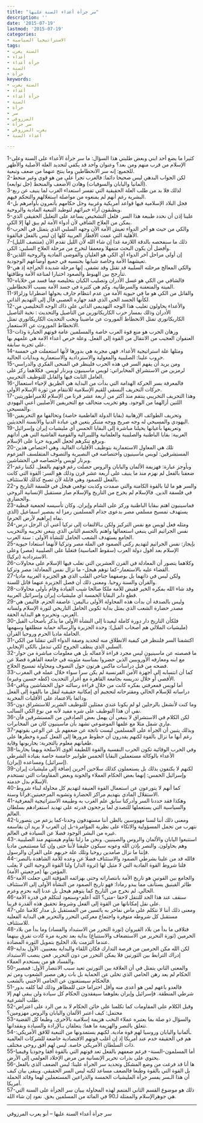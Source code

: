 ```yaml
---
title: "سر جرأة أعداء السنة عليها"
description: ''
date: '2015-07-19'
lastmod: '2015-07-19'
categories:
- الاستراتيجيا السياسية
tags:
- السنة يعرب
- أعداء
- جرأة أعداء
- السنة
- جرأة
keywords:
- السنة يعرب
- أعداء
- جرأة أعداء
- السنة
- جرأة
- سر
- المرزوقي
- سر جرأة
- يعرب المرزوقي
- أعداء السنة

---
```

1-كثيرا ما يضع أحد ابني وبعض طلبتي هذا السؤال: ما سر جرأة الأعداء على السنة وعلى الإسلام من قرب منهم ومن بعد؟ وعنوان واحد قد يكفي لتحديد العلة الأصلية والأظهر للجميع: إنه سر الانحطاطين وما ينتج عنهما من ضعف وتبعية.  
2-لكن الجواب البدهي ليس صحيحا دائما: فالغرب تجرأ على من هو قوي وغير منحط (ألمانيا واليابان والسوفيات) وهادن الأضعف والمنحط (جل توابعه).  
3-لذلك فلا بد من طلب العلة الحقيقية التي تفسر استعداء الغرب لما ينيف عن ربع البشرية رغم أنهم لم يمنعوه من مواصلة استغلالهم والتحكم فيهم.  
4-فجل البلاد الإسلامية فيها قواعد أمريكية وغربية وجل حكامهم يأتمرون بأوامرهم بل ويطبقون آراء خبرائهم لتوطيد التبعية المادية والروحية.  
5-علينا إذن أن نحدد طبيعة هذا السر. فلعل التشخيص يساعد على التعليل الحقيقي الذي يمكن من العلاج الشافي لأن أدواء الأمة لم يبق لها إلا الكي.  
6-والكي من حيث هو آخر الدواء تعيش الأمة الآن وجهه السلبي الذي يتمثل في الحرب الأهلية التي عمت الأقطار العربية كلها إن ليس بالفعل فبالقوة.  
7-ذلك ما سنفحصه بالدقة اللازمة غدا إن شاء الله لأن الليل تقدم الآن (منتصف الليل) وأفضل أن يكون البحث متمهلا ومعمقا لنخرج من مرحلة العلاج السلبي: الكي.  
8-إن أولى مراحل آخر الدواء أي الكي هو الغليان والفوضى المادية والروحية اللذين تعيشهما الأمة وخاصة شبابها بجنسيه في جميع أوضاعهم الوجودية.  
9-والكي المعالج مرحلته السلبية قد تقتل وقد تشفي. إنها مرحلة شديدة الحراجة إذ هي تتأرجح بين الهبوط والصعود اختبارا لمناعة الأمة وطاقتها.  
10-فالشافي من الكي هو غسل الأدران وتصليب الكيان بتخليصه مما فسد من خلاياه الميتة والمتعفنة والسرطانية. وكم هي كثيرة في جسد الأمة بسبب الانحطاطين.  
11-والقاتل من الكي هو ما في حيوية الأمة من عدم انتظام جارف يحولها اضطرابا وزلزالا لكأنها الجسد الحي الذي فقد جهازه العصبي فآل إلى التهديم الذاتي.  
12-والأعداء يحاولون تغليب هذا الوجه التهديمي الذاتي على ذاك الوجه التخليصي من الأدران وذلك بمسار حرب الكاريكاتورين من التأصيل والتحديث : نخبة التأصيل الكاريكاتوري تمثل الانحطاط الموروث عن ماضينا ونخب التحديث الكاريكاتوري تمثل الانحطاط الموروث عن الاستعمار.  
13-ورهان الحرب هو منع قوة العرب خاصة والمسلمين عامة قوتهم الجبارة وذات العنفوان العجيب من الانتقال من القوة إلى الفعل. وعلة حرص أعداء الامة هي علمهم بها على تجربة سابقة.  
14-ومثلها علة استراتيجية الأعداء. فهي مجربة هي بدورها لأنها استعملت في خمسة حروب علينا: الصليبية والمغولية والاستردادية والاستعمارية وبدايات الحالية.  
15-ومن يريد أن يفهم السر في هذه الحرب فلينظر في المنحى الفكري والدراسي لرمزين من الاستشراق المخابراتي: لويس ماسينيون وبرنار لويس. فكلاهما ركز على العامل الثابت فيها والقابل للتوظيف التخريبي.  
16-فالمعرفة بسر الحركة الهدامة التي بدأت من البداية هي الطريق لإحياء استعمال حركات التحريف النسقي للقيم الإسلامية للانتقام من ثورة الإسلام الأولى.  
17-وهذا التحريف التخريبي ينتقم منذ أكثر من أربعة عشر قرنا من الإسلام للامبراطوريتين اللتين أزالهما من الوجود. وهو تخريب متحالف مع التحريفين الأصليين أعني اليهودي والمسيحي.  
18-وتحريف الطوائف الإرهابية (بقايا الدولة الفاطمية خاصة) وتحالفها مع التحريفين اليهودي والمسيحي له وجه صريح ووجه متنكر يتعين في عبادة الدنيا والأنسنة الحديثين.  
19-وتعريفها بأعيانها يحيلنا مباشرة إلى البقايا الخمس أي مليشيات إيران وإسرائيل العربية: بقايا الباطنية والصليبية والعلمانية والليبرالية والقومية الفاشية التي هي أداتهم وبرقع تنكرهم لجعل العروبة حربا على الإسلام.  
20-تلك هي المعاول الاستعمارية بتوظيف الأقليات الغالية. وهي اختصاص هذين المستشرقين: لويس ماسينيون واختصاصه في النصيرية والتصوف المتفلسف المزعوم وبرنار لويس واختصاصه في الحشاشين.  
21-وبأوجز عبارة: فهزيمة الألمان واليابان والروس حصلت رغم قوتهم بالفعل. لكننا رغم ضعفنا بالفعل لم نهزم منذ ما ينيف على أربعة عشر قرن وذلك هو السر: القوة التي كانت بالفعل للصمود وهي قابلة لأن تصبح كذلك للاستئناف.  
22-والسر هو ما لنا بالقوة الكامنة والتي صمدت وكذبت توقعي هيجل في فلسفة التاريخ و في فلسفة الدين. فالإسلام لم يخرج من التاريخ والإسلام صار مستقبل الإنسانية الروحي والحضاري.  
23-فماسينيون اهتم ببقايا الباطنية وركز على الشام وإيران. وكان تأسيسه لجمعية قبطية يستهدف تمسيح مسلمي مصر بدعوى جذام المسلمين رمزا له بمصير اسماعيل (الذي نفاه إبراهيم لأرض الحرم).  
24-ومثله فعل لويس مع نفس التركيز ولكن بـالالتفات إلى تركيا أعني أن الرجل درس نفس الجراثيم التي ينبغي استعمالها واهتم بالجسم الثاني الذي ينبغي تخريبه والتخريب الجامع يستهدف الشعب الحامل للنشأة الأولى : سنة العرب.  
25-بإيجاز: نفس الجراثيم لتهديم ركني الصمود في الملة مصر وتركيا لأنهما استعادا حيوية الإسلام بعد أفول دولة العرب (سقوط العباسية) فتغلبا على الصليبية (مصر) وعلى الاستردادية (تركيا).  
26-وكلاهما يتصور أن المعادلة في القرن العشرين التي تغلب فيها الإسلام على محاولات القضاء عليه بالاستعمار-كما توهم هيجل- ما تزال نفس المعادلة: مصر وتركيا.  
27-ولكن ليس في ذاتهما بل بوصفهما جناحي القلب الذي هو الجزيرة العربية ماديا والقرآن والسنة روحيا. ومعنى ذلك أن فصل الجزيرة عنهما قاتل للسنة.  
28-وقد شاء الله بمكره الخير فقيض للأمة ملكا صالحا شبب القيادة وقام بأولى محاولات قطع دابر البقايا الخمسة أي مليشيات إيران وإسرائيل العربية.  
29-وليس بالصدفة أن بدأت هذه المحاولة الأولى بـاليمن: عاصفة الحزم. فاليمن هي مصدر حضارة الشعب الذي يمثل بداية تكوين الحامل التاريخي لثورة الإسلام ولسانه العربي. وتحريره هو البداية الحقة.  
30-فلكأن التاريخ دار دورة كاملة ليعيدنا إلى النشأة الأولى ما يذكر بأصحاب الفيل (مليشيات الملالي هم أصحاب الفيل): وحدة الجزيرة والرسالة حماية منطلقها وسهمها الحاملة ماديا الحرم وروحيا القرآن.  
31-اكتشفنا السر فلننظر في كيفية الانطلاق منه لتحديد وصفة الدواء التي تنقلنا من الكي السلبي الذي ينظف الجروح لكي تندمل بالكي الإيجابي.  
32-ما قصصته عن ماسينيون ليس مجرد قراءة لأعماله بل هي معلومات مباشرة من حوار مع ابنه ومعارفه الأوروبيين الذين حضروا بمناسبة مئويته في جامعة القاهرة فضلا عن فضحه من قبل دراسات ماكس هرتون حول التصوف ومحاولة تمسيح الحلاج.  
33-كما أن انتسابه إلى أجهزة الأمن الفرنسية لم يكن سرا سواء خلال عمله في المغرب الأقصى أو خلال تدريسه بجامعة القاهرة مع أغرار التحديث (كطه حسين وغيره).  
34-أما لويس فمعرفتي بفكره كانت من خلال قراءة رسالته حول الحشاشين وباقي دراساته للإسلام الحالي ومقترحاته لتحجيم أي إمكانية حقيقية لنقل ما بالقوة إلى الفعل ودائما بالاعتماد على الأقليات المخربة.  
35-وما كنت لأنشغل بالرجلين لو لم يكونا عندي ممثلين للتوظيف الشرير للاستشراق دون نفي أن هذا التوظيف على شره مفيد لأنه من نوع الكي السالب.  
36-لكن الكلام في الاستشراق لا ينبغي أن يهمل بعض الصادقين من المستشرقين فآن ماري شمل مثلا مع علمها الموضوعي تشهد بأن ماسينيون كان من المخابرات.  
37-وبذلك يتبين أن الجرأة على المسلمين ليست ناتجة عن ضعفهم بل عن الوعي بقوتهم رغم أنها ما تزال بالقوة لكنهم يقدرون أن حظوظ مرورها إلى الفعل كبيرة وخطرها على طغيانهم معلوم بالتجربة: يحاربونها وقاية.  
38-وفي الحرب الوقائية تكون الحرب النفسية والقوة اللطيفة أقوى الأسلحة وبهما يحاربنا الأعداء بالوكالة مستعملين البقايا الخمس طوابير خامسة خاصة بقيادة الشرطي (إسرائيل) ومساعده (إيران).  
39-لكنهم لا يكتفون بذلك بل يستعملون كذلك سلاحين آخرين إضافة إلى مليشيات إيران وإسرائيل الخمس: إنهما بعض الحكام العملاء والخونة وبعض المقاومات التي تستخدم الإسلام بدل خدمته.  
40-كما أنهم لا يتورعون عن استعمال القوة العنيفة لتهديم كل محاولة لبناء شروط الاستقلال المادي بتهديم مراكز الحضارة وتشويه المرجعيتين:قرآنا وسنة.  
41-وهكذا فقد حددنا السر وأدركنا سابق علم الغرب به وطبيعة الاستراتيجية المعرفية والسياسية التي يستعملها للتصدي لما يرجحون قدرته على تهديد استفرادهم بسلطان العالم.  
42-ومعنى ذلك أننا لسنا مهووسين بالظن أننا مستهدفون وحدنا-كما يزعم من يتصورنا نتهرب من تحمل المسؤولية والاتكاء على نظرية المؤامرة-بل إن الغرب لا يريد أن يقاسمه غيره من البشر الوجود فضلا عن السيادة في العالم.  
43-استتبعوا اليابان والألمان والروس والصينيين. ونحن ما زلنا نقاوم هيمنتهم منذ الصليبية. وهم يحاولون. والنصر بإذن الله وعونه سيكون حليفنا لأننا حتى وإن كنا مستتبعين ماديا فإننا ما نزال صامدين روحيا وتلك علة حربهم على القرآن والرسول.  
44-فالله قد من علينا بشرطي الصمود والاستئناف فضلا عن وعده للأمة الشاهدة بالنصر: فلنا شروط القوة المادية التي لا مثيل لها (ثروة الدار) ولنا القوة الروحية التي لا يغلب المؤمن بها (مرجعيتي الأمة).  
45-والجامع بين القوتين هو تاريخ الأمة بانتصاراته وحتى بهزائمه المؤقتة التي جعلت الأمة طائر الفينيق يستأنف مما يبدو رمادا: فهو تاريخ الصمود من النشأة الأولى إلى الاستئناف الحالي. لم نخرج من التاريخ كما يتوهم هيجل بل عدنا إليه بحزم وعزم.  
46-سنقف عند هذا الحد للنتقل لاحقا -متى؟ الله أعلم-وسنعود لنتكلم في قدرة الأمة على نقل إمكاناتها من القوة إلى الفعل وشروط تحقيق هذه القدرة قريبا.  
47-ومعنى ذلك أننا لا نتكلم على ماض نفاخر به يائسين من المستقبل بل مدار كلامنا على مستقبل كل شروطه متوفرة واجتماع معركتي التحرر والتحرير هي البداية الفعلية للاستئناف.  
48-فتلاقى ما بدأ من بلاد القيروان (ثورة التحرر من الاستبداد والفساد) وما بدأ من بلاد الحرمين (ثورة التحرير من الاستضعاف والاستتباع) بداية بعد تجربة مرة كادت تفرق بينهما عندما التزمت بلاد الخليج بتمويل الثورة المضادة.  
49-لكن الله مكن الحرمين من فرصة التدارك فكان اللقاء والبداية بمعنيين. الأول بداية إدراك الترابط بين الثورتين فلا يمكن التحرر من دون التحرير. فمن ينصب الاستبداد والفساد هو من يستخدم العملاء.  
50-والمعنى الثاني يتمثل في أن العلاقة بين الثورتين تعيد سبب الانتصار الأول: فمصير الحكام لم يعد رهن الحامي الذي تخلى عن الحماية بل بات رهن مصير الشعوب ومن ثم فالحكام سيستغنون عن الحامي الأجنبي بالشعب.  
51-فالعدو باعهم لمن هو أعدى منه وأقل احتراما حتى للمظاهر وذلك لما كلفه بدور شرطي المنطقة. فإسرائيل وإيران بغلوهما سيفقدون الحكام كل سيادة ولن يبقى لهم إلا طلب الشرعية.  
52-وقبل الكلام على المقاومات كما تكلمنا على خائن الحكام لا بد من الرد على اعتراض محتمل: كيف اعتبر الألمان واليابان والروس مهزومين؟  
53-والسؤال ذو صلة بما يعتبره عملاء النخب هزيمة إسلامية بالأحرى. وطبعا كل القضية تتعلق بالنصر والهزيمة ما هما: يتعلقان بـالإرادة والسيادة وبفقدانها.  
54-ـألمانيا واليابان وروسيا لهم قوة مادية. لكنهم يستمدونها من التبعية للافق الأمريكي: هم في الحقيقة خدم عند أمريكا إذ إن أغلب قوتهم الاقتصادية خاضعة للشركات العالمية ذات السلطان الأمريكي خاصة. ليس لهم أفق روحي مختلف.  
55-أما المسلمون-السنة- فرغم ضعفهم بالفعل تعد قوتهم التي بالقوة أفقا وجوديا وقيميا يحتوي على بذرات تحرير الإنسانية من مرض الإخلاد العولمي إلى الأرض.  
56-ها أنا قد فرغت من وضع المشكل وتحديد سر الجرأة علينا: ليس الضعف الذي بالفعل بل القوة التي بالقوة وطبعا فالضعف مساعد لكنه ليس السر الحقيقي. ويبقى بيان كيف أن هذا الـسر يفسر جرأة المليشيات الخمسة والذراعين المستعملين لهما وقائد الحملة أمريكا.  
57-ذلك هو موضوع القسم الثاني المتمم لهذه المحاولة ببيان سر الجرأة على السنة التي هي جوهرالإسلام والممثلة لـ90 في المائة من المسلمين بحق. نعود إن شاء الله.

---

سر جرأة أعداء السنة عليها – أبو يعرب المرزوقي

###